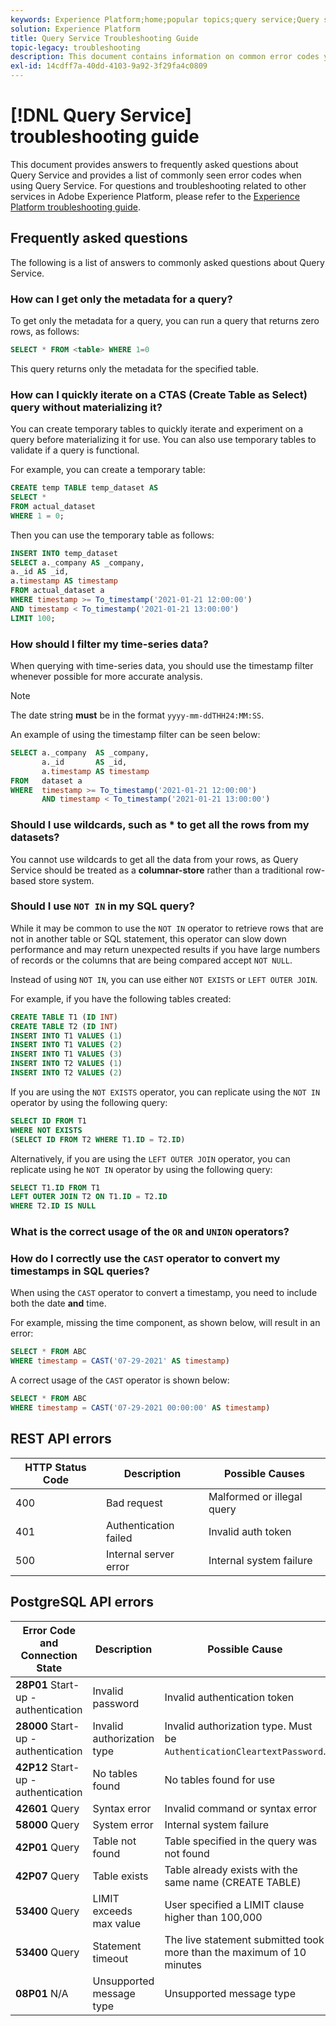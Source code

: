 ```yaml
---
keywords: Experience Platform;home;popular topics;query service;Query service;troubleshooting guide;faq;troubleshooting;
solution: Experience Platform
title: Query Service Troubleshooting Guide
topic-legacy: troubleshooting
description: This document contains information on common error codes you encounter and the possible causes.
exl-id: 14cdff7a-40dd-4103-9a92-3f29fa4c0809
---
```

# [!DNL Query Service] troubleshooting guide

This document provides answers to frequently asked questions about Query Service and provides a list of commonly seen error codes when using Query Service. For questions and troubleshooting related to other services in Adobe Experience Platform, please refer to the [Experience Platform troubleshooting guide](../landing/troubleshooting.md).

## Frequently asked questions

The following is a list of answers to commonly asked questions about Query Service.

### How can I get only the metadata for a query?

To get only the metadata for a query, you can run a query that returns zero rows, as follows:

```sql
SELECT * FROM <table> WHERE 1=0
```

This query returns only the metadata for the specified table.

### How can I quickly iterate on a CTAS (Create Table as Select) query without materializing it?

You can create temporary tables to quickly iterate and experiment on a query before materializing it for use. You can also use temporary tables to validate if a query is functional.

For example, you can create a temporary table:

```sql
CREATE temp TABLE temp_dataset AS
SELECT *
FROM actual_dataset
WHERE 1 = 0;
```

Then you can use the temporary table as follows: 

```sql
INSERT INTO temp_dataset
SELECT a._company AS _company,
a._id AS _id,
a.timestamp AS timestamp
FROM actual_dataset a
WHERE timestamp >= To_timestamp('2021-01-21 12:00:00')
AND timestamp < To_timestamp('2021-01-21 13:00:00')
LIMIT 100;
```

### How should I filter my time-series data?

When querying with time-series data, you should use the timestamp filter whenever possible for more accurate analysis.

>[!NOTE]
>
> The date string **must** be in the format `yyyy-mm-ddTHH24:MM:SS`. 

An example of using the timestamp filter can be seen below:

```sql
SELECT a._company  AS _company,
       a._id       AS _id,
       a.timestamp AS timestamp
FROM   dataset a
WHERE  timestamp >= To_timestamp('2021-01-21 12:00:00')
       AND timestamp < To_timestamp('2021-01-21 13:00:00')
```

### Should I use wildcards, such as * to get all the rows from my datasets?

You cannot use wildcards to get all the data from your rows, as Query Service should be treated as a **columnar-store** rather than a traditional row-based store system.

### Should I use `NOT IN` in my SQL query?

While it may be common to use the `NOT IN` operator to retrieve rows that are not in another table or SQL statement, this operator can slow down performance and may return unexpected results if you have large numbers of records or the columns that are being compared accept `NOT NULL`.

Instead of using `NOT IN`, you can use either `NOT EXISTS` or `LEFT OUTER JOIN`.

For example, if you have the following tables created:

```sql
CREATE TABLE T1 (ID INT)
CREATE TABLE T2 (ID INT)
INSERT INTO T1 VALUES (1)
INSERT INTO T1 VALUES (2)
INSERT INTO T1 VALUES (3)
INSERT INTO T2 VALUES (1)
INSERT INTO T2 VALUES (2)
```

If you are using the `NOT EXISTS` operator, you can replicate using the `NOT IN` operator by using the following query:

```sql
SELECT ID FROM T1
WHERE NOT EXISTS
(SELECT ID FROM T2 WHERE T1.ID = T2.ID)
```

Alternatively, if you are using the `LEFT OUTER JOIN` operator, you can replicate using he `NOT IN` operator by using the following query:

```sql
SELECT T1.ID FROM T1
LEFT OUTER JOIN T2 ON T1.ID = T2.ID
WHERE T2.ID IS NULL
```

### What is the correct usage of the `OR` and `UNION` operators?

### How do I correctly use the `CAST` operator to convert my timestamps in SQL queries?

When using the `CAST` operator to convert a timestamp, you need to include both the date **and** time.

For example, missing the time component, as shown below, will result in an error:

```sql
SELECT * FROM ABC
WHERE timestamp = CAST('07-29-2021' AS timestamp)
```

A correct usage of the `CAST` operator is shown below:

```sql
SELECT * FROM ABC
WHERE timestamp = CAST('07-29-2021 00:00:00' AS timestamp)
```

## REST API errors

| HTTP Status Code | Description | Possible Causes |
| ---------------- | ----------- | --------------- |
| 400 | Bad request | Malformed or illegal query |
| 401 | Authentication failed | Invalid auth token |
| 500 | Internal server error | Internal system failure |

## PostgreSQL API errors

| Error Code and Connection State | Description | Possible Cause |
| ------------------------------- | ----------- | -------------- |
| **28P01** Start-up - authentication | Invalid password | Invalid authentication token |
| **28000** Start-up - authentication | Invalid authorization type | Invalid authorization type. Must be `AuthenticationCleartextPassword`. |
| **42P12** Start-up - authentication | No tables found | No tables found for use |
| **42601** Query | Syntax error | Invalid command or syntax error |
| **58000** Query | System error | Internal system failure |
| **42P01** Query | Table not found | Table specified in the query was not found |
| **42P07** Query | Table exists | Table already exists with the same name (CREATE TABLE) |
| **53400** Query | LIMIT exceeds max value | User specified a LIMIT clause higher than 100,000 |
| **53400** Query | Statement timeout | The live statement submitted took more than the maximum of 10 minutes |
| **08P01** N/A | Unsupported message type | Unsupported message type |
